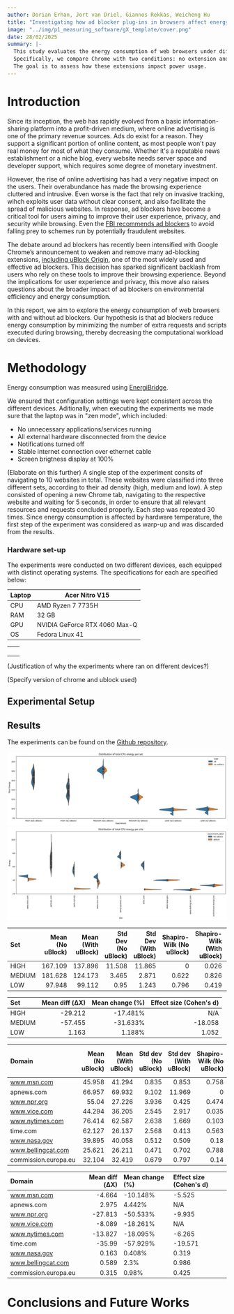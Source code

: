 ```yaml
---
author: Dorian Erhan, Jort van Driel, Giannos Rekkas, Weicheng Hu
title: "Investigating how ad blocker plug-ins in browsers affect energy consumption"
image: "../img/p1_measuring_software/gX_template/cover.png"
date: 28/02/2025
summary: |-
  This study evaluates the energy consumption of web browsers under different configurations and environments. 
  Specifically, we compare Chrome with two conditions: no extension and uBlock Origin on. uBlock Origin serves the purpose of blocking advertisements during navigation for users.
  The goal is to assess how these extensions impact power usage.
---
```


# Introduction
<!-- This problem takes another level if we are counting on these measurements to make **groundbreaking research contributions** in this area. Some research projects in the past have underestimated this issue and failed to produce replicable findings. Hence, this article presents a roadmap on how to properly set up a scientific methodology to run energy efficiency experiments. It mostly stems from my previous work on [doing research and publishing](/publications) on Green Software.

This article is divided into two main parts: 1) how to set up energy measurements with minimum bias, and 2) how to analyse and take scientific conclusions from your energy measurements.
Read on so that we can get your paper accepted in the best scientific conference. -->

Since its inception, the web has rapidly evolved from a basic information-sharing platform into a profit-driven medium, where online advertising is one of the primary revenue sources. Ads do exist for a reason. They support a significant portion of online content, as most people won't pay real money for most of what they consume. Whether it's a reputable news establishment or a niche blog, every website needs server space and developer support, which requires some degree of monetary investment. 

However, the rise of online advertising has had a very negative impact on the users. Their overabundance has made the browsing experience cluttered and intrusive. Even worse is the fact that rely on invasive tracking, wihch exploits user data without clear consent, and also facilitate the spread of malicious websites. In response, ad blockers have become a critical tool for users aiming to improve their user experience, privacy, and security while browsing. Even the [FBI recommends ad blockers](https://www.standard.co.uk/news/tech/fbi-recommends-ad-blocker-online-scams-b1048998.html) to avoid falling prey to schemes run by potentially fraudulent websites. 

The debate around ad blockers has recently been intensified with Google Chrome’s announcement to weaken and remove many ad-blocking extensions, [including uBlock Origin](https://www.theverge.com/2024/10/15/24270981/google-chrome-ublock-origin-phaseout-manifest-v3-ad-blocker), one of the most widely used and effective ad blockers. This decision has sparked significant backlash from users who rely on these tools to improve their browsing experience. Beyond the implications for user experience and privacy, this move also raises questions about the broader impact of ad blockers on environmental efficiency and energy consumption.

In this report, we aim to explore the energy consumption of web browsers with and without ad blockers. Our hypothesis is that ad blockers reduce energy consumption by minimizing the number of extra requests and scripts executed during browsing, thereby decreasing the computational workload on devices.

# Methodology

Energy consumption was measured using [EnergiBridge](https://github.com/tdurieux/EnergiBridge).

We ensured that configuration settings were kept consistent across the different devices. Aditionally, when executing the experiments we made sure that the laptop was in "zen mode", which included: 
- No unnecessary applications/services running
- All external hardware disconnected from the device
- Notifications turned off
- Stable internet connection over ethernet cable
- Screen brigtness display at 100% 

(Elaborate on this further)
A single step of the experiment consits of navigating to 10 websites in total. These websites were classified into three different sets, according to their ad density (high, medium and low). A step consisted of opening a new Chrome tab, navigating to the respective website and waiting for 5 seconds, in order to ensure that all relevant resources and requests concluded properly. Each step was repeated 30 times. Since energy consumption is affected by hardware temperature, the first step of the experiment was considered as warp-up and was discarded from the results. 


### Hardware set-up

The experiments were conducted on two different devices, each equipped with distinct operating systems. The specifications for each are specified below:

| Laptop | Acer Nitro V15               |
|--------|------------------------------|
| CPU    | AMD Ryzen 7 7735H            |
| RAM    | 32 GB                        |
| GPU    | NVIDIA GeForce RTX 4060 Max-Q|
| OS     | Fedora Linux 41              |


|     |                              |
|-----|------------------------------|
|     |                              |
|     |                              |
|     |                              | 
|     |                              |

(Justification of why the experiments where ran on different devices?)


(Specify version of chrome and ublock used)

##  Experimental Setup

## Results
The experiments can be found on the [Github repository](https://github.com/JortvD/cs4575-g5). 

![Distribution of total CPU energy per set](per-set.png)
![Distribution of total CPU energy per site](per-site.png)

| Set    |   Mean (No uBlock) |   Mean (With uBlock) |   Std Dev (No uBlock) |   Std Dev (With uBlock) |   Shapiro-Wilk (No uBlock) |   Shapiro-Wilk (With uBlock) | t-test (p)   | U-test (p)   |
|:-------|-------------------:|---------------------:|----------------------:|------------------------:|---------------------------:|-----------------------------:|:-------------|:-------------|
| HIGH   |            167.109 |              137.896 |                11.508 |                  11.865 |                      0     |                        0.026 | N/A          | <0.001       |
| MEDIUM |            181.628 |              124.173 |                 3.465 |                   2.871 |                      0.622 |                        0.826 | <0.001       | N/A          |
| LOW    |             97.948 |               99.112 |                 0.95  |                   1.243 |                      0.796 |                        0.419 | <0.001       | N/A          |

| Set    |   Mean diff (ΔX) |   Mean change (%) |   Effect size (Cohen's d) |
|:-------|-----------------:|------------------:|--------------------------:|
| HIGH   |          -29.212 |          -17.481% |                       N/A |
| MEDIUM |          -57.455 |          -31.633% |                   -18.058 |
| LOW    |            1.163 |            1.188% |                     1.052 |

| Domain               |   Mean (No uBlock) |   Mean (With uBlock) |   Std dev (No uBlock) |   Std dev (With uBlock) |   Shapiro-Wilk (No uBlock) |   Shapiro-Wilk (With uBlock) | t-test (p)   | U-test (p)   |
|:---------------------|-------------------:|---------------------:|----------------------:|------------------------:|---------------------------:|-----------------------------:|:-------------|:-------------|
| www.msn.com          |             45.958 |               41.294 |                 0.835 |                   0.853 |                      0.758 |                        0.061 | <0.001       | N/A          |
| apnews.com           |             66.957 |               69.932 |                 9.102 |                  11.969 |                      0     |                        0.003 | N/A          | 0.149        |
| www.npr.org          |             55.04  |               27.226 |                 3.936 |                   0.425 |                      0.474 |                        0.605 | <0.001       | N/A          |
| www.vice.com         |             44.294 |               36.205 |                 2.545 |                   2.917 |                      0.035 |                        0.809 | N/A          | <0.001       |
| www.nytimes.com      |             76.414 |               62.587 |                 2.638 |                   1.669 |                      0.103 |                        0.941 | <0.001       | N/A          |
| time.com             |             62.127 |               26.137 |                 2.568 |                   0.413 |                      0.563 |                        0.329 | <0.001       | N/A          |
| www.nasa.gov         |             39.895 |               40.058 |                 0.512 |                   0.509 |                      0.18  |                        0.505 | 0.275        | N/A          |
| www.bellingcat.com   |             25.621 |               26.211 |                 0.471 |                   0.702 |                      0.788 |                        0.944 | <0.001       | N/A          |
| commission.europa.eu |             32.104 |               32.419 |                 0.679 |                   0.797 |                      0.14  |                        0.259 | 0.124        | N/A          |

| Domain               |   Mean diff (ΔX) | Mean change (%)   | Effect size (Cohen's d)   |
|:---------------------|-----------------:|:------------------|:--------------------------|
| www.msn.com          |           -4.664 | -10.148%          | -5.525                    |
| apnews.com           |            2.975 | 4.442%            | N/A                       |
| www.npr.org          |          -27.813 | -50.533%          | -9.935                    |
| www.vice.com         |           -8.089 | -18.261%          | N/A                       |
| www.nytimes.com      |          -13.827 | -18.095%          | -6.265                    |
| time.com             |          -35.99  | -57.929%          | -19.571                   |
| www.nasa.gov         |            0.163 | 0.408%            | 0.319                     |
| www.bellingcat.com   |            0.589 | 2.3%              | 0.986                     |
| commission.europa.eu |            0.315 | 0.98%             | 0.425                     |

# Conclusions and Future Works

<!-- #### 👉 Note 1:
If you are a **software developer** enthusiastic about energy efficiency but you are not particularly interested in scientific experiments, this article is still useful for you. It is not necessary to do "everything by the book" but you may use one or two of these techniques to reduce the likelihood of making wrong decisions regarding the energy efficiency of your software.

--- 

## Unbiased Energy Data ⚖️

There are a few things that need to be considered to minimise the bias of the energy measurements. Below, I pinpoint the most important strategies to minimise the impact of these biases when collecting the data.

### Zen mode 🧘🏾‍♀️

The first thing we need to make sure of is that the only thing running in our system is the software we want to measure. Unfortunately, this is impossible in practice – our system will always have other tasks and things that it will run at the same time. Still, we must at least minimise all these competing tasks:

- all applications should be closed, notifications should be turned off;
- only the required hardware should be connected (avoid USB drives, external disks, external displays, etc.);
- turn off notifications;
- remove any unnecessary services running in the background (e.g., web server, file sharing, etc.);
- if you do not need an internet or intranet connection, switch off your network;
- prefer cable over wireless – the energy consumption from a cable connection is more stable than from a wireless connection.

### Freeze your settings 🥶

It is not possible to shut off the unnecessary things that run in our system. Still, we need to at least make sure that they will behave the same across all sets of experiments. Thus, we must fix and report some configuration settings. One good example is the brightness and resolution of your screen – report the exact value and make sure it stays the same throughout the experiment. Another common mistake is to keep the automatic brightness adjustment on – this is, for example, an awful source of errors when measuring energy efficiency in mobile apps.

---

### 

Nevertheless, using statistical metrics to measure effect size is not enough – there should be a discussion of the **practical effect size**. More important than demonstrating that we came up with a new version that is more energy efficient, you need to demonstrate that the benefits will actually be reflected in the overall energy efficiency of normal usage of the software. For example, imagine that the results show that a given energy improvement was only able to save one joule of energy throughout a whole day of intensive usage of your cloud software. This perspective can hardly be captured by classic effect-size measures. The statistical approach to effect size (e.g., mean difference, Cohen's-*d*, and so on) is agnostic of the context of the problem at hand.
 -->
